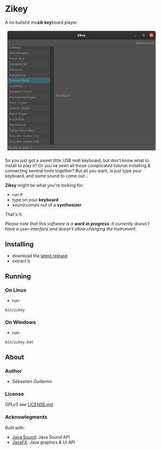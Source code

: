 # Zikey

A no bullshit mu**zik key**board player.

![Screenshot](doc/screenshot.png)

So you just got a sweet little USB midi keyboard, but don't know what to install to play it? Or you've seen all those
complicated tutorial installing & connecting several tools together? But all you want, is just type your keyboard, and
some sound to come out...

**Zikey** might be what you're looking for:
 * run it
 * type on your **keyboard**
 * sound comes out of a **synthesizer**
 
 That's it.

_Please note that this software is a **work in progress**. It currently doesn't have a user-interface and doesn't allow
changing the instrument._

## Installing

* download the [latest release](https://github.com/mrlem/zikey/releases/tag/v0.3)
* extract it

## Running

### On Linux

* run:
```
bin/zikey
```

### On Windows

* run:
 ```
bin/zikey.bat
```

## About

### Author

* *Sébastien Guillemin*

### License

GPLv3 see [LICENSE.md](LICENSE.md)

### Acknowlegments

Built with:

* [Java Sound](https://openjdk.java.net/groups/sound/): Java Sound API
* [JavaFX](https://openjfx.io): Java graphics & UI API
